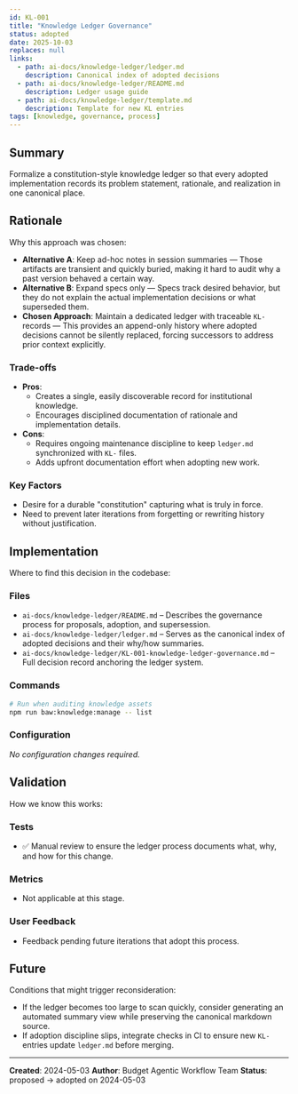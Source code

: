 ```yaml
---
id: KL-001
title: "Knowledge Ledger Governance"
status: adopted
date: 2025-10-03
replaces: null
links:
  - path: ai-docs/knowledge-ledger/ledger.md
    description: Canonical index of adopted decisions
  - path: ai-docs/knowledge-ledger/README.md
    description: Ledger usage guide
  - path: ai-docs/knowledge-ledger/template.md
    description: Template for new KL entries
tags: [knowledge, governance, process]
---
```


## Summary

Formalize a constitution-style knowledge ledger so that every adopted implementation records its problem statement, rationale, and realization in one canonical place.

## Rationale

Why this approach was chosen:

- **Alternative A**: Keep ad-hoc notes in session summaries — Those artifacts are transient and quickly buried, making it hard to audit why a past version behaved a certain way.
- **Alternative B**: Expand specs only — Specs track desired behavior, but they do not explain the actual implementation decisions or what superseded them.
- **Chosen Approach**: Maintain a dedicated ledger with traceable `KL-` records — This provides an append-only history where adopted decisions cannot be silently replaced, forcing successors to address prior context explicitly.

### Trade-offs

- **Pros**:
  - Creates a single, easily discoverable record for institutional knowledge.
  - Encourages disciplined documentation of rationale and implementation details.
- **Cons**:
  - Requires ongoing maintenance discipline to keep `ledger.md` synchronized with `KL-` files.
  - Adds upfront documentation effort when adopting new work.

### Key Factors

- Desire for a durable "constitution" capturing what is truly in force.
- Need to prevent later iterations from forgetting or rewriting history without justification.

## Implementation

Where to find this decision in the codebase:

### Files
- `ai-docs/knowledge-ledger/README.md` – Describes the governance process for proposals, adoption, and supersession.
- `ai-docs/knowledge-ledger/ledger.md` – Serves as the canonical index of adopted decisions and their why/how summaries.
- `ai-docs/knowledge-ledger/KL-001-knowledge-ledger-governance.md` – Full decision record anchoring the ledger system.

### Commands
```bash
# Run when auditing knowledge assets
npm run baw:knowledge:manage -- list
```

### Configuration
_No configuration changes required._

## Validation

How we know this works:

### Tests
- ✅ Manual review to ensure the ledger process documents what, why, and how for this change.

### Metrics
- Not applicable at this stage.

### User Feedback
- Feedback pending future iterations that adopt this process.

## Future

Conditions that might trigger reconsideration:

- If the ledger becomes too large to scan quickly, consider generating an automated summary view while preserving the canonical markdown source.
- If adoption discipline slips, integrate checks in CI to ensure new `KL-` entries update `ledger.md` before merging.

---

**Created**: 2024-05-03
**Author**: Budget Agentic Workflow Team
**Status**: proposed → adopted on 2024-05-03
